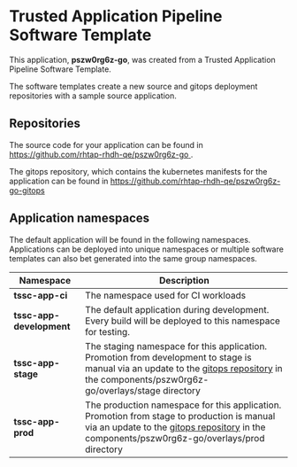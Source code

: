 # Trusted Application Pipeline Software Template

This application, **pszw0rg6z-go**, was created from a Trusted Application Pipeline Software Template.

The software templates create a new source and gitops deployment repositories with a sample source application. 

## Repositories

The source code for your application can be found in [https://github.com/rhtap-rhdh-qe/pszw0rg6z-go ](https://github.com/rhtap-rhdh-qe/pszw0rg6z-go ).
 
The gitops repository, which contains the kubernetes manifests for the application can be found in 
[https://github.com/rhtap-rhdh-qe/pszw0rg6z-go-gitops ](https://github.com/rhtap-rhdh-qe/pszw0rg6z-go-gitops ) 

## Application namespaces 

The default application will be found in the following namespaces. Applications can be deployed into unique namespaces or multiple software templates can also bet generated into the same group namespaces.  

|  Namespace   |  Description   |  
| -------- | -------- |
| **tssc-app-ci** | The namespace used for CI workloads |
| **tssc-app-development** | The default application during development. Every build will be deployed to this namespace for testing. |
| **tssc-app-stage** | The staging namespace for this application. Promotion from development to stage is manual via an update to the [gitops repository](https://github.com/rhtap-rhdh-qe/pszw0rg6z-go-gitops ) in the components/pszw0rg6z-go/overlays/stage directory |
| **tssc-app-prod** | The production namespace for this application. Promotion from stage to production is manual via an update to the [gitops repository](https://github.com/rhtap-rhdh-qe/pszw0rg6z-go-gitops ) in the components/pszw0rg6z-go/overlays/prod directory |